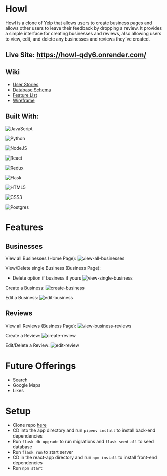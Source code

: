 # Howl
Howl is a clone of Yelp that allows users to create business pages and allows other users to leave their feedback by dropping a review. It provides a simple interface for creating businesses and reviews, also allowing users to view, edit, and delete any businesses and reviews they've created.

## Live Site: https://howl-qdy6.onrender.com/

## Wiki
* [User Stories](https://github.com/isaacki1003/Howl/wiki/User-Stories)
* [Database Schema](https://github.com/isaacki1003/Howl/wiki/Database-Diagram)
* [Feature List](https://github.com/isaacki1003/Howl/wiki/Features-List)
* [Wireframe](https://github.com/isaacki1003/Howl/wiki/Wireframe)

## Built With:
![JavaScript](https://img.shields.io/badge/javascript-%23323330.svg?style=for-the-badge&logo=javascript&logoColor=%23F7DF1E)

![Python](https://img.shields.io/badge/python-3670A0?style=for-the-badge&logo=python&logoColor=ffdd54)

![NodeJS](https://img.shields.io/badge/node.js-6DA55F?style=for-the-badge&logo=node.js&logoColor=white)

![React](https://img.shields.io/badge/react-%2320232a.svg?style=for-the-badge&logo=react&logoColor=%2361DAFB)

![Redux](https://img.shields.io/badge/redux-%23593d88.svg?style=for-the-badge&logo=redux&logoColor=white)

![Flask](https://img.shields.io/badge/flask-%23000.svg?style=for-the-badge&logo=flask&logoColor=white)

![HTML5](https://img.shields.io/badge/html5-%23E34F26.svg?style=for-the-badge&logo=html5&logoColor=white)

![CSS3](https://img.shields.io/badge/css3-%231572B6.svg?style=for-the-badge&logo=css3&logoColor=white)

![Postgres](https://img.shields.io/badge/postgres-%23316192.svg?style=for-the-badge&logo=postgresql&logoColor=white)

# Features
## Businesses
View all Businesses (Home Page):
![view-all-businesses](https://user-images.githubusercontent.com/86988475/211367860-0c781c4e-f1b3-41e1-800b-5c8a7e930896.png)

View/Delete single Business (Business Page):
* Delete option if business if yours
![view-single-business](https://user-images.githubusercontent.com/86988475/211368309-2ec99d90-736d-4cef-8eb4-9b7f3b6aad75.png)

Create a Business:
![create-business](https://user-images.githubusercontent.com/86988475/211368437-88a74e6d-7514-4772-91c3-75156fc84dd1.png)

Edit a Business:
![edit-business](https://user-images.githubusercontent.com/86988475/211368665-3d171034-b275-47c4-9003-804b6c7a2de6.png)

## Reviews
View all Reviews (Business Page):
![view-business-reviews](https://user-images.githubusercontent.com/86988475/211368984-53fdcd34-6473-4bec-bff9-ee8c3c84246a.png)

Create a Review:
![create-review](https://user-images.githubusercontent.com/86988475/211369325-080f8972-0f76-4f7a-914d-3550eebe5b6b.png)

Edit/Delete a Review:
![edit-review](https://user-images.githubusercontent.com/86988475/211369144-291f984c-3430-4827-a31f-e28e311a3a4b.png)

# Future Offerings
* Search
* Google Maps
* Likes


# Setup
* Clone repo [here](https://github.com/isaacki1003/Howl)
* CD into the app directory and run `pipenv install` to install back-end dependencies
* Run `flask db upgrade` to run migrations and `flask seed all` to seed database
* Run `flask run` to start server
* CD in the react-app directory and run `npm install` to install front-end dependencies
* Run `npm start`
